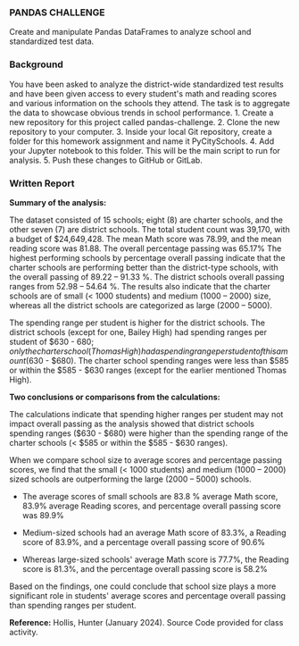 ### PANDAS CHALLENGE

Create and manipulate Pandas DataFrames to analyze school and standardized test data.


### Background
You have been asked to analyze the district-wide standardized test results and have been given access to every student's math and reading scores and various information on the schools they attend. The task is to aggregate the data to showcase obvious trends in school performance.
      1.	Create a new repository for this project called pandas-challenge. 
      2.	Clone the new repository to your computer.
      3.	Inside your local Git repository, create a folder for this homework assignment and name it PyCitySchools.
      4.	Add your Jupyter notebook to this folder. This will be the main script to run for analysis.
      5.	Push these changes to GitHub or GitLab.


### Written Report

**Summary of the analysis:**

The dataset consisted of 15 schools; eight (8) are charter schools, and the other seven (7) are district schools. The total student count was 39,170, with a budget of $24,649,428. The mean Math score was 78.99, and the mean reading score was 81.88. The overall percentage passing was 65.17%
The highest performing schools by percentage overall passing indicate that the charter schools are performing better than the district-type schools, with the overall passing of 89.22 – 91.33 %. The district schools overall passing ranges from 52.98 – 54.64 %. The results also indicate that the charter schools are of small (< 1000 students) and medium (1000 – 2000) size, whereas all the district schools are categorized as large (2000 – 5000).

The spending range per student is higher for the district schools. The district schools (except for one, Bailey High) had spending ranges per student of $630 - $680; only the charter school (Thomas High) had a spending range per student of this amount ($630 - $680). The charter school spending ranges were less than $585 or within the $585 - $630 ranges (except for the earlier mentioned Thomas High).


**Two conclusions or comparisons from the calculations:**

The calculations indicate that spending higher ranges per student may not impact overall passing as the analysis showed that district schools spending ranges ($630 - $680) were higher than the spending range of the charter schools (< $585 or within the $585 - $630 ranges).

When we compare school size to average scores and percentage passing scores, we find that the small (< 1000 students) and medium (1000 – 2000) sized schools are outperforming the large (2000 – 5000) schools. 

- The average scores of small schools are 83.8 % average Math score, 83.9% average Reading scores, and percentage overall passing score was 89.9%
      
- Medium-sized schools had an average Math score of 83.3%, a Reading score of 83.9%, and a percentage overall passing score of 90.6%
      
- Whereas large-sized schools' average Math score is 77.7%, the Reading score is 81.3%, and the percentage overall passing score is 58.2%
          

Based on the findings, one could conclude that school size plays a more significant role in students' average scores and percentage overall passing than spending ranges per student.


**Reference:**
Hollis, Hunter (January 2024). Source Code provided for class activity.
